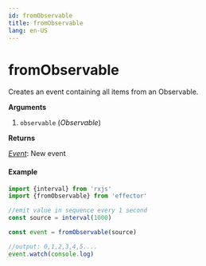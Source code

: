 ```yaml
---
id: fromObservable
title: fromObservable
lang: en-US
---
```


# fromObservable

Creates an event containing all items from an Observable.

**Arguments**

1. `observable` (_Observable_)

**Returns**

[_Event_](docs/api/effector/Event.md): New event

#### Example

```js
import {interval} from 'rxjs'
import {fromObservable} from 'effector'

//emit value in sequence every 1 second
const source = interval(1000)

const event = fromObservable(source)

//output: 0,1,2,3,4,5....
event.watch(console.log)
```
